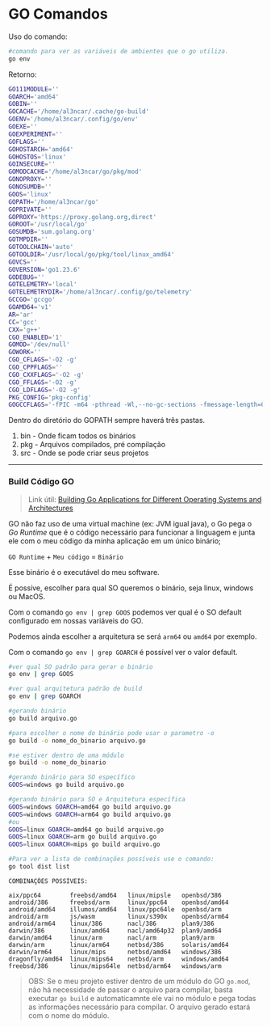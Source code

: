 # GO Comandos

Uso do comando:

```bash
#comando para ver as variáveis de ambientes que o go utiliza.
go env
```

Retorno: 
```bash
GO111MODULE=''
GOARCH='amd64'
GOBIN=''
GOCACHE='/home/al3ncar/.cache/go-build'
GOENV='/home/al3ncar/.config/go/env'
GOEXE=''
GOEXPERIMENT=''
GOFLAGS=''
GOHOSTARCH='amd64'
GOHOSTOS='linux'
GOINSECURE=''
GOMODCACHE='/home/al3ncar/go/pkg/mod'
GONOPROXY=''
GONOSUMDB=''
GOOS='linux'
GOPATH='/home/al3ncar/go'
GOPRIVATE=''
GOPROXY='https://proxy.golang.org,direct'
GOROOT='/usr/local/go'
GOSUMDB='sum.golang.org'
GOTMPDIR=''
GOTOOLCHAIN='auto'
GOTOOLDIR='/usr/local/go/pkg/tool/linux_amd64'
GOVCS=''
GOVERSION='go1.23.6'
GODEBUG=''
GOTELEMETRY='local'
GOTELEMETRYDIR='/home/al3ncar/.config/go/telemetry'
GCCGO='gccgo'
GOAMD64='v1'
AR='ar'
CC='gcc'
CXX='g++'
CGO_ENABLED='1'
GOMOD='/dev/null'
GOWORK=''
CGO_CFLAGS='-O2 -g'
CGO_CPPFLAGS=''
CGO_CXXFLAGS='-O2 -g'
CGO_FFLAGS='-O2 -g'
CGO_LDFLAGS='-O2 -g'
PKG_CONFIG='pkg-config'
GOGCCFLAGS='-fPIC -m64 -pthread -Wl,--no-gc-sections -fmessage-length=0 -ffile-prefix-map=/tmp/go-build668679208=/tmp/go-build -gno-record-gcc-switches'
```

Dentro do diretório do GOPATH sempre haverá três pastas.

1. bin - Onde ficam todos os binários
2. pkg - Arquivos compilados, pré compilação
3. src - Onde se pode criar seus projetos

---

### Build Código GO

> Link útil: [Building Go Applications for Different Operating Systems and Architectures](https://www.digitalocean.com/community/tutorials/building-go-applications-for-different-operating-systems-and-architectures)

GO não faz uso de uma virtual machine (ex: JVM igual java), o Go pega o *Go Runtime* que é o código necessário para funcionar a linguagem e junta ele com o meu código da minha aplicação em um único binário;

`GO Runtime` + `Meu código` = `Binário`

Esse binário é o executável do meu software.

É possíve, escolher para qual SO queremos o binário, seja linux, windows ou MacOS.

Com o comando `go env | grep GOOS` podemos ver qual é o SO default configurado em nossas variáveis do GO.

Podemos ainda escolher a arquitetura se será `arm64` ou `amd64` por exemplo. 

Com o comando `go env | grep GOARCH` é possível ver o valor default.

```bash
#ver qual SO padrão para gerar o binário
go env | grep GOOS

#ver qual arquitetura padrão de build
go env | grep GOARCH

#gerando binário
go build arquivo.go

#para escolher o nome do binário pode usar o parametro -o
go build -o nome_do_binario arquivo.go

#se estiver dentro de uma módulo
go build -o nome_do_binario

#gerando binário para SO específico
GOOS=windows go build arquivo.go

#gerando binário para SO e Arquitetura específica
GOOS=windows GOARCH=amd64 go build arquivo.go
GOOS=windows GOARCH=arm64 go build arquivo.go
#ou
GOOS=linux GOARCH=amd64 go build arquivo.go
GOOS=linux GOARCH=arm go build arquivo.go
GOOS=linux GOARCH=mips go build arquivo.go
```

```bash
#Para ver a lista de combinações possíveis use o comando:
go tool dist list
```

```TXT
COMBINAÇÕES POSSÍVEIS:

aix/ppc64        freebsd/amd64   linux/mipsle   openbsd/386
android/386      freebsd/arm     linux/ppc64    openbsd/amd64
android/amd64    illumos/amd64   linux/ppc64le  openbsd/arm
android/arm      js/wasm         linux/s390x    openbsd/arm64
android/arm64    linux/386       nacl/386       plan9/386
darwin/386       linux/amd64     nacl/amd64p32  plan9/amd64
darwin/amd64     linux/arm       nacl/arm       plan9/arm
darwin/arm       linux/arm64     netbsd/386     solaris/amd64
darwin/arm64     linux/mips      netbsd/amd64   windows/386
dragonfly/amd64  linux/mips64    netbsd/arm     windows/amd64
freebsd/386      linux/mips64le  netbsd/arm64   windows/arm
```

> OBS: Se o meu projeto estiver dentro de um módulo do GO `go.mod`, não há necessidade de passar o arquivo para compilar, basta executar `go build` e automaticamnte ele vai no módulo e pega todas as informações necessário para compilar. O arquivo gerado estará com o nome do módulo.

